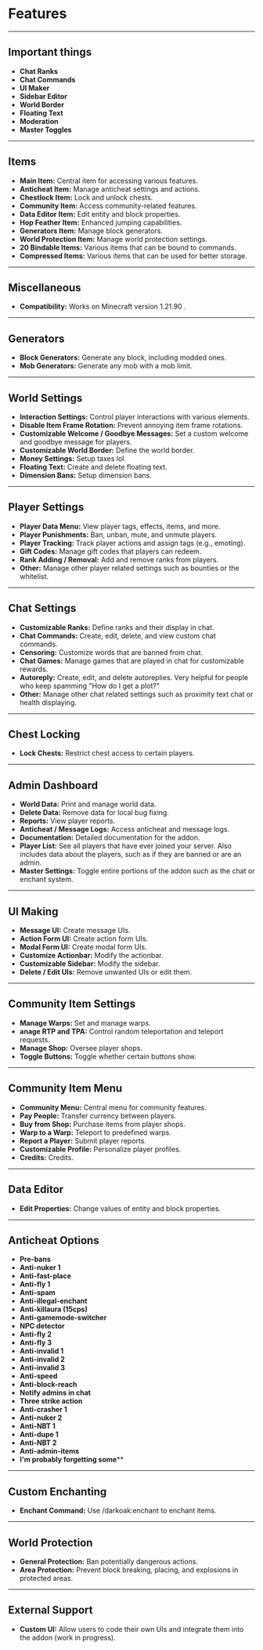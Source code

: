 # Features

---

## Important things
- **Chat Ranks**
- **Chat Commands**
- **UI Maker**
- **Sidebar Editor**
- **World Border**
- **Floating Text**
- **Moderation**
- **Master Toggles**

---

## Items
- **Main Item:** Central item for accessing various features.
- **Anticheat Item:** Manage anticheat settings and actions.
- **Chestlock Item:** Lock and unlock chests.
- **Community Item:** Access community-related features.
- **Data Editor Item:** Edit entity and block properties.
- **Hop Feather Item:** Enhanced jumping capabilities.
- **Generators Item:** Manage block generators.
- **World Protection Item:** Manage world protection settings.
- **20 Bindable Items:** Various items that can be bound to commands.
- **Compressed Items:** Various items that can be used for better storage.

---

## Miscellaneous
- **Compatibility:** Works on Minecraft version 1.21.90 .

---

## Generators
- **Block Generators:** Generate any block, including modded ones.
- **Mob Generators:** Generate any mob with a mob limit.

---

## World Settings
- **Interaction Settings:** Control player interactions with various elements.
- **Disable Item Frame Rotation:** Prevent annoying item frame rotations.
- **Customizable Welcome / Goodbye Messages:** Set a custom welcome and goodbye message for players.
- **Customizable World Border:** Define the world border.
- **Money Settings:** Setup taxes lol.
- **Floating Text:** Create and delete floating text.
- **Dimension Bans:** Setup dimension bans.

 ---
 
## Player Settings
- **Player Data Menu:** View player tags, effects, items, and more.
- **Player Punishments:** Ban, unban, mute, and unmute players.
- **Player Tracking:** Track player actions and assign tags (e.g., emoting).
- **Gift Codes:** Manage gift codes that players can redeem.
- **Rank Adding / Removal:** Add and remove ranks from players.
- **Other:** Manage other player related settings such as bounties or the whitelist.

---

## Chat Settings
- **Customizable Ranks:** Define ranks and their display in chat.
- **Chat Commands:** Create, edit, delete, and view custom chat commands.
- **Censoring:** Customize words that are banned from chat.
- **Chat Games:** Manage games that are played in chat for customizable rewards.
- **Autoreply:** Create, edit, and delete autoreplies. Very helpful for people who keep spamming "How do I get a plot?"
- **Other:** Manage other chat related settings such as proximity text chat or health displaying.

---

## Chest Locking
- **Lock Chests:** Restrict chest access to certain players.

---

## Admin Dashboard
- **World Data:** Print and manage world data.
- **Delete Data:** Remove data for local bug fixing.
- **Reports:** View player reports.
- **Anticheat / Message Logs:** Access anticheat and message logs.
- **Documentation:** Detailed documentation for the addon.
- **Player List:** See all players that have ever joined your server. Also includes data about the players, such as if they are banned or are an admin.
- **Master Settings:** Toggle entire portions of the addon such as the chat or enchant system.

 ---
 
## UI Making
- **Message UI:** Create message UIs.
- **Action Form UI:** Create action form UIs.
- **Modal Form UI:** Create modal form UIs.
- **Customize Actionbar:** Modify the actionbar.
- **Customizable Sidebar:** Modify the sidebar.
- **Delete / Edit UIs:** Remove unwanted UIs or edit them.

 ---
 
## Community Item Settings
- **Manage Warps:** Set and manage warps.
- **anage RTP and TPA:** Control random teleportation and teleport requests.
- **Manage Shop:** Oversee player shops.
- **Toggle Buttons:** Toggle whether certain buttons show.

 ---
 
## Community Item Menu
- **Community Menu:** Central menu for community features.
- **Pay People:** Transfer currency between players.
- **Buy from Shop:** Purchase items from player shops.
- **Warp to a Warp:** Teleport to predefined warps.
- **Report a Player:** Submit player reports.
- **Customizable Profile:** Personalize player profiles.
- **Credits:** Credits.

---

## Data Editor
- **Edit Properties:** Change values of entity and block properties.

 ---
 
## Anticheat Options
- **Pre-bans**
- **Anti-nuker 1**
- **Anti-fast-place**
- **Anti-fly 1**
- **Anti-spam**
- **Anti-illegal-enchant**
- **Anti-killaura (15cps)**
- **Anti-gamemode-switcher**
- **NPC detector**
- **Anti-fly 2**
- **Anti-fly 3**
- **Anti-invalid 1**
- **Anti-invalid 2**
- **Anti-invalid 3**
- **Anti-speed**
- **Anti-block-reach**
- **Notify admins in chat**
- **Three strike action**
- **Anti-crasher 1**
- **Anti-nuker 2**
- **Anti-NBT 1**
- **Anti-dupe 1**
- **Anti-NBT 2**
- **Anti-admin-items**
- **I'm probably forgetting some****

 ---
 
## Custom Enchanting
- **Enchant Command:** Use /darkoak:enchant to enchant items.

---

## World Protection
- **General Protection:** Ban potentially dangerous actions.
- **Area Protection:** Prevent block breaking, placing, and explosions in protected areas.

---

## External Support
- **Custom UI:** Allow users to code their own UIs and integrate them into the addon (work in progress).
